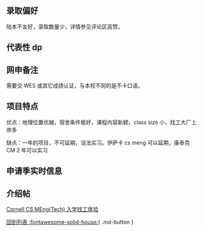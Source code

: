 ## 录取偏好

陆本不友好，录取数量少，详情参见评论区高赞。

## 代表性 dp

## 网申备注

需要交 WES 或其它成绩认证，与本校不同的是不卡口语。

## 项目特点

优点：地理位置优越，宿舍条件极好，课程内容新颖，class size 小，找工大厂上岸多

缺点：一年的项目，不可延期，没法实习。伊萨卡 cs meng 可以延期，康泰克 CM 2 年可以实习

## 申请季实时信息

## 介绍帖
[Cornell CS MEng(Tech) 入学找工体验](https://www.1point3acres.com/bbs/thread-953015-1-1.html)

[回到列表 :fontawesome-solid-house:](grade.md){ .md-button }
